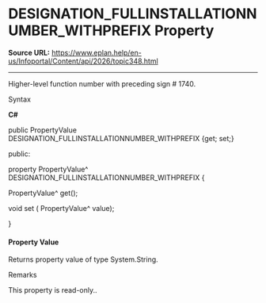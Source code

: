 # DESIGNATION_FULLINSTALLATIONNUMBER_WITHPREFIX Property

**Source URL:** https://www.eplan.help/en-us/Infoportal/Content/api/2026/topic348.html

---

Higher-level function number with preceding sign # 1740.

Syntax

**C#**



public PropertyValue DESIGNATION_FULLINSTALLATIONNUMBER_WITHPREFIX {get; set;}

public:

property PropertyValue^ DESIGNATION_FULLINSTALLATIONNUMBER_WITHPREFIX {

   PropertyValue^ get();

   void set (    PropertyValue^ value);

}


#### Property Value

Returns property value of type System.String.

Remarks

This property is read-only..
